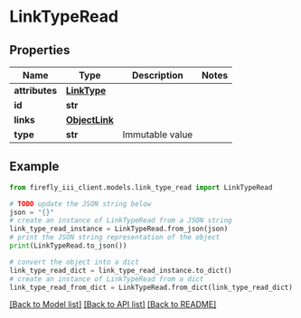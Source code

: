# LinkTypeRead


## Properties

Name | Type | Description | Notes
------------ | ------------- | ------------- | -------------
**attributes** | [**LinkType**](LinkType.md) |  | 
**id** | **str** |  | 
**links** | [**ObjectLink**](ObjectLink.md) |  | 
**type** | **str** | Immutable value | 

## Example

```python
from firefly_iii_client.models.link_type_read import LinkTypeRead

# TODO update the JSON string below
json = "{}"
# create an instance of LinkTypeRead from a JSON string
link_type_read_instance = LinkTypeRead.from_json(json)
# print the JSON string representation of the object
print(LinkTypeRead.to_json())

# convert the object into a dict
link_type_read_dict = link_type_read_instance.to_dict()
# create an instance of LinkTypeRead from a dict
link_type_read_from_dict = LinkTypeRead.from_dict(link_type_read_dict)
```
[[Back to Model list]](../README.md#documentation-for-models) [[Back to API list]](../README.md#documentation-for-api-endpoints) [[Back to README]](../README.md)


